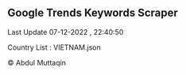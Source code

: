 

## Google Trends Keywords Scraper 
 
Last Update 07-12-2022 , 22:40:50

Country List :
VIETNAM.json



© Abdul Muttaqin 
